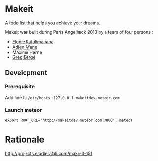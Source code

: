 # Makeit

A todo list that helps you achieve your dreams.

Makeit was built during Paris Angelhack 2013 by a team of four persons :

* [Elodie Rafalimanana](http://www.hackathon.io/eloone)
* [Adlen Afane](http://www.hackathon.io/adlen)
* [Maxime Herne](http://www.hackathon.io/maxime-h)
* [Greg Bergé](http://www.hackathon.io/5294-neoziro)

## Development

### Prerequisite

Add line to `/etc/hosts` : `127.0.0.1 makeitdev.meteor.com`

### Launch meteor

```
export ROOT_URL='http://makeitdev.meteor.com:3000'; meteor
```

# Rationale

<http://projects.elodierafali.com/make-it-151>
